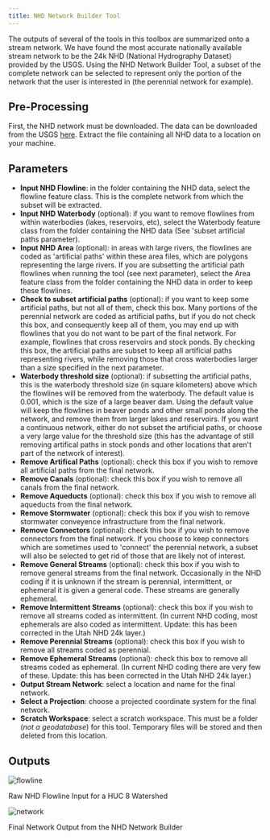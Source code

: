 ```yaml
---
title: NHD Network Builder Tool
---
```


The outputs of several of the tools in this toolbox are summarized onto a stream network. We have found the most accurate nationally available stream network to be the 24k NHD (National Hydrography Dataset) provided by the USGS. Using the NHD Network Builder Tool, a subset of the complete network can be selected to represent only the portion of the network that the user is interested in (the perennial network for example).

## Pre-Processing

First, the NHD network must be downloaded. The data can be downloaded from the USGS [here](http://viewer.nationalmap.gov/basic/). Extract the file containing all NHD data to a location on your machine.

## Parameters

- **Input NHD Flowline**: in the folder containing the NHD data, select the flowline feature class. This is the complete network from which the subset will be extracted.
- **Input NHD Waterbody** (optional): if you want to remove flowlines from within waterbodies (lakes, reservoirs, etc), select the Waterbody feature class from the folder containing the NHD data (See 'subset artificial paths parameter).
- **Input NHD Area** (optional): in areas with large rivers, the flowlines are coded as 'artificial paths' within these area files, which are polygons representing the large rivers. If you are subsetting the artificial path flowlines when running the tool (see next parameter), select the Area feature class from the folder containing the NHD data in order to keep these flowlines.
- **Check to subset artificial paths** (optional): if you want to keep some artificial paths, but not all of them, check this box. Many portions of the perennial network are coded as artificial paths, but if you do not check this box, and consequently keep all of them, you may end up with flowlines that you do not want to be part of the final network. For example, flowlines that cross reservoirs and stock ponds. By checking this box, the artificial paths are subset to keep all artificial paths representing rivers, while removing those that cross waterbodies larger than a size specified in the next parameter.
- **Waterbody threshold size** (optional): if subsetting the artificial paths, this is the waterbody threshold size (in square kilometers) above which the flowlines will be removed from the waterbody.
  The default value is 0.001, which is the size of a large beaver dam. Using the default value will keep the flowlines in beaver ponds and other small ponds along the network, and remove them from larger lakes and reservoirs. If you want a continuous network, either do not subset the artificial paths, or choose a very large value for the threshold size (this has the advantage of still removing artifical paths in stock ponds and other locations that aren't part of the network of interest).
- **Remove Artifical Paths** (optional): check this box if you wish to remove all artificial paths from the final network.
- **Remove Canals** (optional): check this box if you wish to remove all canals from the final network.
- **Remove Aqueducts** (optional): check this box if you wish to remove all aqueducts from the final network.
- **Remove Stormwater** (optional): check this box if you wish to remove stormwater conveyence infrastructure from the final network.
- **Remove Connectors** (optional): check this box if you wish to remove connectors from the final network. If you choose to keep connectors which are sometimes used to 'connect' the perennial network, a subset will also be selected to get rid of those that are likely not of interest.
- **Remove General Streams** (optional): check this box if you wish to remove general streams from the final network. Occasionally in the NHD coding if it is unknown if the stream is perennial, intermittent, or ephemeral it is given a general code. These streams are generally ephemeral.
- **Remove Intermittent Streams** (optional): check this box if you wish to remove all streams coded as intermittent. (In current NHD coding, most ephemerals are also coded as intermittent. Update: this has been corrected in the Utah NHD 24k layer.)
- **Remove Perennial Streams** (optional): check this box if you wish to remove all streams coded as perennial.
- **Remove Ephemeral Streams** (optional): check this box to remove all streams coded as ephemeral. (In current NHD coding there are very few of these. Update: this has been corrected in the Utah NHD 24k layer.)
- **Output Stream Network**: select a location and name for the final network.
- **Select a Projection**: choose a projected coordinate system for the final network.
- **Scratch Workspace**: select a scratch workspace. This must be a folder (*not a geodatabase*) for this tool. Temporary files will be stored and then deleted from this location.

## Outputs

![flowline](https://bitbucket.org/jtgilbert/riparian-condition-assessment-tools/wiki/Tool_Documentation/pics/flowline.png)

Raw NHD Flowline Input for a HUC 8 Watershed

![network](https://bitbucket.org/jtgilbert/riparian-condition-assessment-tools/wiki/Tool_Documentation/pics/network.png)

Final Network Output from the NHD Network Builder